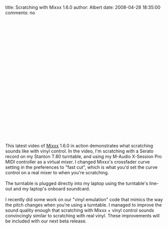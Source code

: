 title: Scratching with Mixxx 1.6.0
author: Albert
date: 2008-04-28 18:35:00
comments: no

<center><object width="425" height="355"><param name="movie" value="http://www.youtube.com/v/nAqI4HAcQi4&hl=en"></param>
<param name="wmode" value="transparent"></param>
<embed src="https://www.youtube.com/v/nAqI4HAcQi4&hl=en" type="application/x-shockwave-flash" wmode="transparent" width="425" height="355"></embed>
</object>
</center>
<br />
<br />
This latest video of <a href="http://www.mixxx.org">Mixxx</a>
 1.6.0 in action demonstrates what scratching sounds like with vinyl control. In the video, I'm scratching with a Serato record on my Stanton T.80 turntable, and using my M-Audio X-Session Pro MIDI controller as a virtual mixer. I changed Mixxx's crossfader curve setting in the preferences to "fast cut", which is what you'd set the curve control on a real mixer to when you're scratching.<br />
<br />
The turntable is plugged directly into my laptop using the turntable's line-out and my laptop's onboard soundcard.<br />
<br />
I recently did some work on our "vinyl emulation" code that mimics the way the pitch changes when you're using a turntable. I managed to improve the sound quality enough that scratching with Mixxx + vinyl control sounds convincingly similar to scratching with real vinyl. These improvements will be included with our next beta release.
